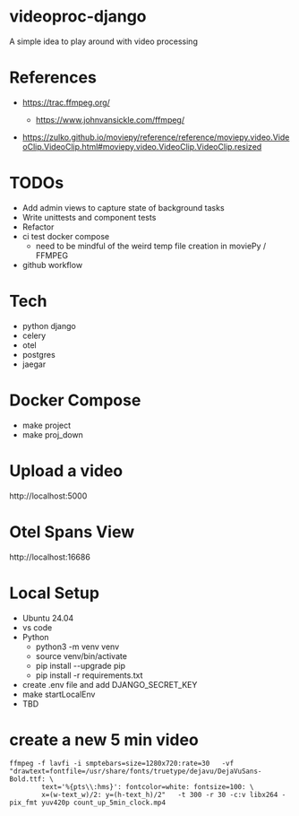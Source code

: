 # videoproc-django

A simple idea to play around with video processing

# References
* https://trac.ffmpeg.org/  
    * https://www.johnvansickle.com/ffmpeg/

* https://zulko.github.io/moviepy/reference/reference/moviepy.video.VideoClip.VideoClip.html#moviepy.video.VideoClip.VideoClip.resized

# TODOs
* Add admin views to capture state of background tasks
* Write unittests and component tests
* Refactor
* ci test docker compose
    * need to be mindful of the weird temp file creation in moviePy / FFMPEG
* github workflow

# Tech
* python django
* celery
* otel
* postgres
* jaegar

# Docker Compose 
* make project
* make proj_down

# Upload a video
http://localhost:5000

# Otel Spans View
http://localhost:16686

# Local Setup

* Ubuntu 24.04
* vs code
* Python
    * python3 -m venv venv
    * source venv/bin/activate
    * pip install --upgrade pip
    * pip install -r requirements.txt
* create .env file and add DJANGO_SECRET_KEY
* make startLocalEnv
* TBD

# create a new 5  min video
```
ffmpeg -f lavfi -i smptebars=size=1280x720:rate=30   -vf "drawtext=fontfile=/usr/share/fonts/truetype/dejavu/DejaVuSans-Bold.ttf: \
        text='%{pts\\:hms}': fontcolor=white: fontsize=100: \
        x=(w-text_w)/2: y=(h-text_h)/2"   -t 300 -r 30 -c:v libx264 -pix_fmt yuv420p count_up_5min_clock.mp4
```


